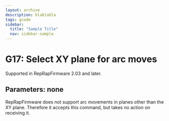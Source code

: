 ```yaml
---
layout: archive
description: blablabla
tags: gcode
sidebar:
  title: "Sample Title"
  nav: sidebar-sample
---
```


# G17: Select XY plane for arc moves #
Supported in RepRapFirmware 2.03 and later.

## Parameters: none ##

RepRapFirmware does not support arc movements in planes other than the XY plane. Therefore it accepts this command, but takes no action on receiving it.


